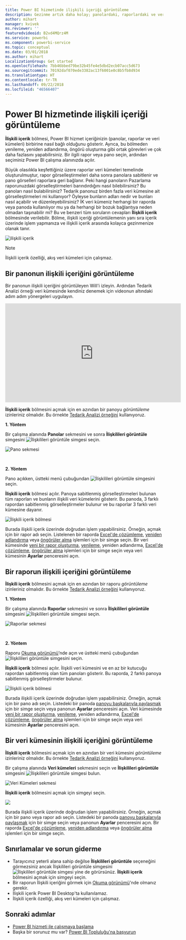 ```yaml
---
title: Power BI hizmetinde ilişkili içeriği görüntüleme
description: Gezinme artık daha kolay; panolardaki, raporlardaki ve veri kümelerindeki ilişkili içeriği görüntüleyin
author: mihart
manager: kvivek
ms.reviewer: ''
featuredvideoid: B2vd4MQrz4M
ms.service: powerbi
ms.component: powerbi-service
ms.topic: conceptual
ms.date: 03/01/2018
ms.author: mihart
LocalizationGroup: Get started
ms.openlocfilehash: 7bb46bbed79be32b45fe4e5dbd2ecb07acc5d673
ms.sourcegitcommit: 70192daf070ede3382ac13f6001e0c8b5fb8d934
ms.translationtype: HT
ms.contentlocale: tr-TR
ms.lasthandoff: 09/22/2018
ms.locfileid: "46566407"
---
```

# <a name="view-related-content-in-power-bi-service"></a>Power BI hizmetinde ilişkili içeriği görüntüleme
**İlişkili içerik** bölmesi, Power BI hizmet içeriğinizin (panolar, raporlar ve veri kümeleri) birbirine nasıl bağlı olduğunu gösterir.  Ayrıca, bu bölmeden yenileme, yeniden adlandırma, öngörü oluşturma gibi ortak görevleri ve çok daha fazlasını yapabilirsiniz. Bir ilgili rapor veya pano seçin, ardından seçiminiz Power BI çalışma alanınızda açılır.   

Büyük olasılıkla keşfettiğiniz üzere raporlar veri kümeleri temelinde oluşturulmuştur, rapor görselleştirmeleri daha sonra panolara sabitlenir ve pano görselleri raporlara geri bağlanır. Peki hangi panoların Pazarlama raporunuzdaki görselleştirmeleri barındırdığını nasıl bilebilirsiniz? Bu panoları nasıl bulabilirsiniz? Tedarik panonuz birden fazla veri kümesine ait görselleştirmeleri mi kullanıyor? Öyleyse bunların adları nedir ve bunları nasıl açabilir ve düzenleyebilirsiniz? İK veri kümeniz herhangi bir raporda veya panoda kullanılıyor mu ya da herhangi bir bozuk bağlantıya neden olmadan taşınabilir mi? Bu ve benzeri tüm soruların cevapları **İlişkili içerik** bölmesinde verilebilir.  Bölme, ilişkili içeriği görüntülemenin yanı sıra içerik üzerinde işlem yapmanıza ve ilişkili içerik arasında kolayca gezinmenize olanak tanır.

![ilişkili içerik](./media/end-user-related/power-bi-view-related-dashboard-new.png)

> [!NOTE]
> İlişkili içerik özelliği, akış veri kümeleri için çalışmaz.
> 
> 

## <a name="view-related-content-for-a-dashboard"></a>Bir panonun ilişkili içeriğini görüntüleme
Bir panonun ilişkili içeriğini görüntüleyen Will'i izleyin. Ardından Tedarik Analizi örneği veri kümesinde kendiniz denemek için videonun altındaki adım adım yönergeleri uygulayın.

<iframe width="560" height="315" src="https://www.youtube.com/embed/B2vd4MQrz4M#t=3m05s" frameborder="0" allowfullscreen></iframe>


**İlişkili içerik** bölmesini açmak için en azından bir panoyu *görüntüleme* izinleriniz olmalıdır. Bu örnekte [Tedarik Analizi örneğini](../sample-procurement.md) kullanıyoruz.

**1. Yöntem**

Bir çalışma alanında **Panolar** sekmesini ve sonra **İlişkilileri görüntüle** simgesini ![İlişkilileri görüntüle simgesi](./media/end-user-related/power-bi-view-related-icon-new.png) seçin.

![Pano sekmesi](./media/end-user-related/power-bi-view-related-dash-newer.png)

<br>

**2. Yöntem**

Pano açıkken, üstteki menü çubuğundan   ![İlişkilileri görüntüle simgesini](./media/end-user-related/power-bi-view-related-new.png) seçin.

**İlişkili içerik** bölmesi açılır. Panoya sabitlenmiş görselleştirmeleri bulunan tüm raporları ve bunların ilişkili veri kümelerini gösterir. Bu panoda, 3 farklı rapordan sabitlenmiş görselleştirmeler bulunur ve bu raporlar 3 farklı veri kümesine dayanır.

![İlişkili içerik bölmesi](./media/end-user-related/power-bi-view-related-dashboard-new.png)

Burada ilişkili içerik üzerinde doğrudan işlem yapabilirsiniz.  Örneğin, açmak için bir rapor adı seçin.  Listelenen bir raporda [Excel'de çözümleme](../service-analyze-in-excel.md), [yeniden adlandırma](../service-rename.md) veya [öngörüler alma](end-user-insights.md) işlemleri için bir simge seçin. Bir veri kümesinde [yeni bir rapor oluşturma](../service-report-create-new.md), [yenileme](../refresh-data.md), yeniden adlandırma, [Excel'de çözümleme](../service-analyze-in-excel.md), [öngörüler alma](end-user-insights.md) işlemleri için bir simge seçin veya veri kümesinin **Ayarlar** penceresini açın.  

## <a name="view-related-content-for-a-report"></a>Bir raporun ilişkili içeriğini görüntüleme
**İlişkili içerik** bölmesini açmak için en azından bir raporu *görüntüleme* izinleriniz olmalıdır. Bu örnekte [Tedarik Analizi örneğini](../sample-procurement.md) kullanıyoruz.

**1. Yöntem**

Bir çalışma alanında **Raporlar** sekmesini ve sonra **İlişkilileri görüntüle** simgesini ![İlişkilileri görüntüle simgesi](./media/end-user-related/power-bi-view-related-icon-new.png) seçin.

![Raporlar sekmesi](./media/end-user-related/power-bi-view-related-report-newer.png)

<br>

**2. Yöntem**

Raporu [Okuma görünümü](end-user-reading-view.md)’nde açın ve üstteki menü çubuğundan![İlişkilileri görüntüle](./media/end-user-related/power-bi-view-related-new.png) simgesini seçin.

**İlişkili içerik** bölmesi açılır. İlişkili veri kümesini ve en az bir kutucuğu rapordan sabitlenmiş olan tüm panoları gösterir. Bu raporda, 2 farklı panoya sabitlenmiş görselleştirmeler bulunur.

![İlişkili içerik bölmesi](./media/end-user-related/power-bi-view-related-report.png)

Burada ilişkili içerik üzerinde doğrudan işlem yapabilirsiniz.  Örneğin, açmak için bir pano adı seçin.  Listedeki bir panoda [panoyu başkalarıyla paylaşmak](../service-share-dashboards.md) için bir simge seçin veya panonun **Ayarlar** penceresini açın. Veri kümesinde [yeni bir rapor oluşturma](../service-report-create-new.md), [yenileme](../refresh-data.md), yeniden adlandırma, [Excel'de çözümleme](../service-analyze-in-excel.md), [öngörüler alma](end-user-insights.md) işlemleri için bir simge seçin veya veri kümesinin **Ayarlar** penceresini açın.  

## <a name="view-related-content-for-a-dataset"></a>Bir veri kümesinin ilişkili içeriğini görüntüleme
**İlişkili içerik** bölmesini açmak için en azından bir veri kümesini *görüntüleme* izinleriniz olmalıdır. Bu örnekte [Tedarik Analizi örneğini](../sample-procurement.md) kullanıyoruz.

Bir çalışma alanında **Veri kümeleri** sekmesini seçin ve **İlişkilileri görüntüle** simgesini ![İlişkilileri görüntüle simgesi](./media/end-user-related/power-bi-view-related-icon-new.png) bulun.

![Veri Kümeleri sekmesi](./media/end-user-related/power-bi-view-related-dataset-newer.png)

**İlişkili içerik** bölmesini açmak için simgeyi seçin.

![](media/end-user-related/power-bi-datasets.png)

Burada ilişkili içerik üzerinde doğrudan işlem yapabilirsiniz.  Örneğin, açmak için bir pano veya rapor adı seçin.  Listedeki bir panoda [panoyu başkalarıyla paylaşmak](../service-share-dashboards.md) için bir simge seçin veya panonun **Ayarlar** penceresini açın. Bir raporda [Excel'de çözümleme](../service-analyze-in-excel.md), [yeniden adlandırma](../service-rename.md) veya [öngörüler alma](end-user-insights.md) işlemleri için bir simge seçin.  

## <a name="limitations-and-troubleshooting"></a>Sınırlamalar ve sorun giderme
* Tarayıcınız yeterli alana sahip değilse **İlişkilileri görüntüle** seçeneğini görmezsiniz ancak İlişkilileri görüntüle simgesini ![İlişkilileri görüntüle simgesi](./media/end-user-related/power-bi-view-related-icon-new.png) yine de görürsünüz. **İlişkili içerik** bölmesini açmak için simgeyi seçin.
* Bir raporun İlişkili içeriğini görmek için [Okuma görünümü](end-user-reading-view.md)'nde olmanız gerekir.
* İlişkili içerik Power BI Desktop'ta kullanılamaz.
* İlişkili içerik özelliği, akış veri kümeleri için çalışmaz.

## <a name="next-steps"></a>Sonraki adımlar
* [Power BI hizmeti ile çalışmaya başlama](../service-get-started.md)
* Başka bir sorunuz mu var? [Power BI Topluluğu'na başvurun](http://community.powerbi.com/)

